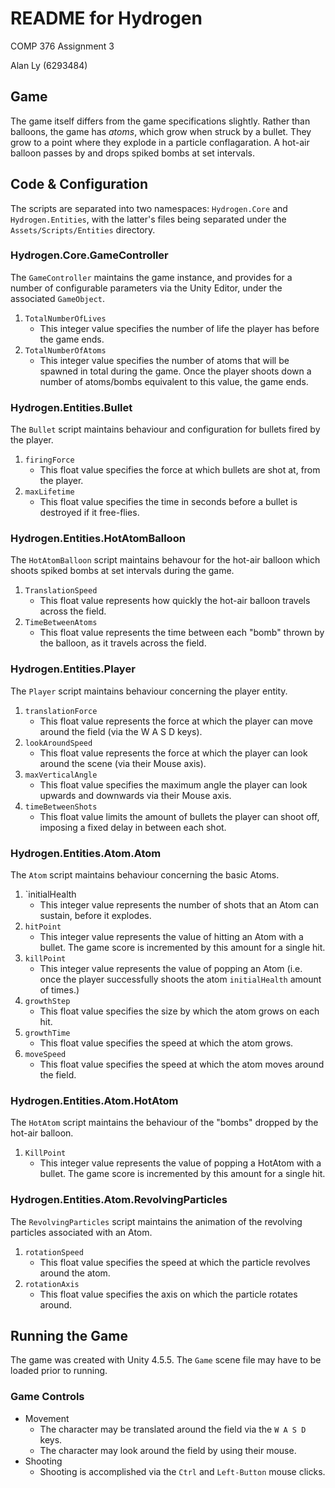 # README for Hydrogen

COMP 376 Assignment 3

Alan Ly (6293484)

## Game

The game itself differs from the game specifications slightly. Rather than balloons, the game has _atoms_, which grow when struck by a bullet. They grow to a point where they explode in a particle conflagaration. A hot-air balloon passes by and drops spiked bombs at set intervals.

## Code & Configuration

The scripts are separated into two namespaces: `Hydrogen.Core` and `Hydrogen.Entities`, with the latter's files being separated under the `Assets/Scripts/Entities` directory.

### Hydrogen.Core.GameController

The `GameController` maintains the game instance, and provides for a number of configurable parameters via the Unity Editor, under the associated `GameObject`.

1. `TotalNumberOfLives`
	- This integer value specifies the number of life the player has before the game ends.
2. `TotalNumberOfAtoms`
	- This integer value specifies the number of atoms that will be spawned in total during the game. Once the player shoots down a number of atoms/bombs equivalent to this value, the game ends.

### Hydrogen.Entities.Bullet

The `Bullet` script maintains behaviour and configuration for bullets fired by the player.

1. `firingForce`
	- This float value specifies the force at which bullets are shot at, from the player.
2. `maxLifetime`
	- This float value specifies the time in seconds before a bullet is destroyed if it free-flies.

### Hydrogen.Entities.HotAtomBalloon

The `HotAtomBalloon` script maintains behavour for the hot-air balloon which shoots spiked bombs at set intervals during the game.

1. `TranslationSpeed`
	- This float value represents how quickly the hot-air balloon travels across the field.
2. `TimeBetweenAtoms`
	- This float value represents the time between each "bomb" thrown by the balloon, as it travels across the field.

### Hydrogen.Entities.Player

The `Player` script maintains behaviour concerning the player entity.

1. `translationForce`
	- This float value represents the force at which the player can move around the field (via the W A S D keys).
2. `lookAroundSpeed`
	- This float value represents the force at which the player can look around the scene (via their Mouse axis).
3. `maxVerticalAngle`
	- This float value specifies the maximum angle the player can look upwards and downwards via their Mouse axis.
4. `timeBetweenShots`
	- This float value limits the amount of bullets the player can shoot off, imposing a fixed delay in between each shot.

### Hydrogen.Entities.Atom.Atom

The `Atom` script maintains behaviour concerning the basic Atoms.

1. `initialHealth
	- This integer value represents the number of shots that an Atom can sustain, before it explodes.
2. `hitPoint`
	- This integer value represents the value of hitting an Atom with a bullet. The game score is incremented by this amount for a single hit.
3. `killPoint`
	- This integer value represents the value of popping an Atom (i.e. once the player successfully shoots the atom `initialHealth` amount of times.)
4. `growthStep`
	- This float value specifies the size by which the atom grows on each hit.
5. `growthTime`
	- This float value specifies the speed at which the atom grows.
6. `moveSpeed`
	- This float value specifies the speed at which the atom moves around the field.

### Hydrogen.Entities.Atom.HotAtom

The `HotAtom` script maintains the behaviour of the "bombs" dropped by the hot-air balloon.

1. `KillPoint`
	- This integer value represents the value of popping a HotAtom with a bullet. The game score is incremented by this amount for a single hit.

### Hydrogen.Entities.Atom.RevolvingParticles

The `RevolvingParticles` script maintains the animation of the revolving particles associated with an Atom.

1. `rotationSpeed`
	- This float value specifies the speed at which the particle revolves around the atom.
2. `rotationAxis`
	- This float value specifies the axis on which the particle rotates around.


## Running the Game

The game was created with Unity 4.5.5. The `Game` scene file may have to be loaded prior to running.

### Game Controls

- Movement
	* The character may be translated around the field via the `W A S D` keys.
	* The character may look around the field by using their mouse.
- Shooting
	* Shooting is accomplished via the `Ctrl` and `Left-Button` mouse clicks.
	